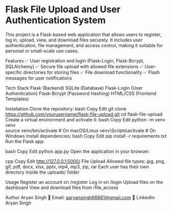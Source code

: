 # Flask File Upload and User Authentication System

This project is a Flask-based web application that allows users to register, log in, upload, view, and download files securely. It includes user authentication, file management, and access control, making it suitable for personal or small-scale use cases.

Features
✅ User registration and login (Flask-Login, Flask-Bcrypt, SQLAlchemy)
✅ Secure file upload with allowed file extensions
✅ User-specific directories for storing files
✅ File download functionality
✅ Flash messages for user notifications

Tech Stack
Flask (Backend)
SQLite (Database)
Flask-Login (User Authentication)
Flask-Bcrypt (Password Hashing)
HTML/CSS (Frontend Templates)

Installation
Clone the repository:
bash
Copy
Edit
git clone https://github.com/yourusername/flask-file-upload.git
cd flask-file-upload
Create a virtual environment and activate it:
bash
Copy
Edit
python -m venv venv  
source venv/bin/activate  # On macOS/Linux
venv\Scripts\activate  # On Windows
Install dependencies:
bash
Copy
Edit
pip install -r requirements.txt
Run the Flask app:

bash
Copy
Edit
python app.py
Open the application in your browser:

cpp
Copy
Edit
http://127.0.0.1:5000/
File Upload
Allowed file types: jpg, png, gif, pdf, docx, xlsx, pptx, mp4, mp3, zip, rar
Each user has their own directory inside the uploads/ folder

Usage
Register an account on /register
Log in on /login
Upload files on the dashboard
View and download files from /file_access

Author
Aryan Singh
📧 Email: aaryansingh66661@gmail.com
🔗 LinkedIn: Aryan Singh

